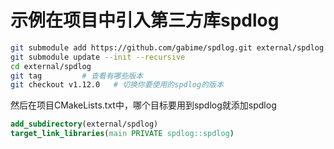 # 示例在项目中引入第三方库spdlog
```bash
git submodule add https://github.com/gabime/spdlog.git external/spdlog
git submodule update --init --recursive
cd external/spdlog
git tag         # 查看有哪些版本
git checkout v1.12.0   # 切换你要使用的spdlog的版本
```

然后在项目CMakeLists.txt中，哪个目标要用到spdlog就添加spdlog
```cmake
add_subdirectory(external/spdlog)
target_link_libraries(main PRIVATE spdlog::spdlog)
```

